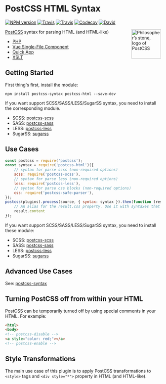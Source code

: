 PostCSS HTML Syntax
====

[![NPM version](https://img.shields.io/npm/v/postcss-html.svg?style=flat-square)](https://www.npmjs.com/package/postcss-html)
[![Travis](https://img.shields.io/travis/gucong3000/postcss-html.svg)](https://travis-ci.org/gucong3000/postcss-html)
[![Travis](https://img.shields.io/travis/gucong3000/postcss-syntaxes.svg?label=integration)](https://travis-ci.org/gucong3000/postcss-syntaxes)
[![Codecov](https://img.shields.io/codecov/c/github/gucong3000/postcss-html.svg)](https://codecov.io/gh/gucong3000/postcss-html)
[![David](https://img.shields.io/david/gucong3000/postcss-html.svg)](https://david-dm.org/gucong3000/postcss-html)

<img align="right" width="95" height="95"
	title="Philosopher’s stone, logo of PostCSS"
	src="http://postcss.github.io/postcss/logo.svg">

[PostCSS](https://github.com/postcss/postcss) syntax for parsing HTML (and HTML-like)
- [PHP](http://php.net)
- [Vue Single-File Component](https://vue-loader.vuejs.org/spec.html)
- [Quick App](https://doc.quickapp.cn/framework/source-file.html)
- [XSLT](https://www.w3.org/TR/xslt-30/)

## Getting Started

First thing's first, install the module:

```
npm install postcss-syntax postcss-html --save-dev
```

If you want support SCSS/SASS/LESS/SugarSS syntax, you need to install the corresponding module.

- SCSS: [postcss-scss](https://github.com/postcss/postcss-scss)
- SASS: [postcss-sass](https://github.com/aleshaoleg/postcss-sass)
- LESS: [postcss-less](https://github.com/shellscape/postcss-less)
- SugarSS: [sugarss](https://github.com/postcss/sugarss)

## Use Cases

```js
const postcss = require('postcss');
const syntax = require('postcss-html')({
	// syntax for parse scss (non-required options)
	scss: require('postcss-scss'),
	// syntax for parse less (non-required options)
	less: require('postcss-less'),
	// syntax for parse css blocks (non-required options)
	css: require('postcss-safe-parser'),
});
postcss(plugins).process(source, { syntax: syntax }).then(function (result) {
	// An alias for the result.css property. Use it with syntaxes that generate non-CSS output.
	result.content
});
```

If you want support SCSS/SASS/LESS/SugarSS syntax, you need to install these module:

- SCSS: [postcss-scss](https://github.com/postcss/postcss-scss)
- SASS: [postcss-sass](https://github.com/aleshaoleg/postcss-sass)
- LESS: [postcss-less](https://github.com/shellscape/postcss-less)
- SugarSS: [sugarss](https://github.com/postcss/sugarss)

## Advanced Use Cases

See: [postcss-syntax](https://github.com/gucong3000/postcss-syntax)

## Turning PostCSS off from within your HTML

PostCSS can be temporarily turned off by using special comments in your HTML. For example:

```html
<html>
<body>
<!-- postcss-disable -->
<a style="color: red;"></a>
<!-- postcss-enable -->
```

## Style Transformations

The main use case of this plugin is to apply PostCSS transformations to `<style>` tags and `<div style="*">` property in HTML (and HTML-like).
